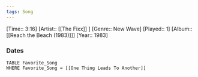 ```yaml
---
tags: Song  
---
```

[Time:: 3:16]
[Artist:: [[The Fixx]] ]
[Genre:: New Wave]
[Played:: 1]
[Album:: [[Reach the Beach (1983)]]]
[Year:: 1983]
### Dates
````dataview
TABLE Favorite_Song
WHERE Favorite_Song = [[One Thing Leads To Another]]
````